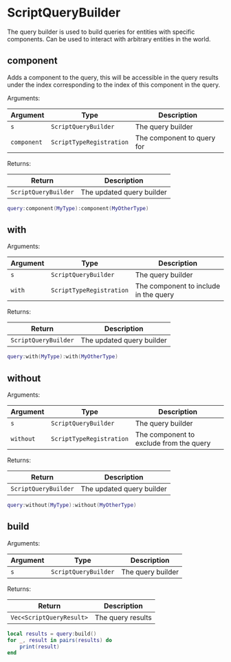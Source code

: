 # ScriptQueryBuilder

The query builder is used to build queries for entities with specific components. Can be used to interact with arbitrary entities in the world.

## component

Adds a component to the query, this will be accessible in the query results under the index corresponding to the index of this component in the query.

Arguments:

| Argument | Type | Description |
| --- | --- | --- |
| `s` | `ScriptQueryBuilder` | The query builder |
| `component` | `ScriptTypeRegistration` | The component to query for |

Returns:

| Return | Description |
| ---  | --- |
| `ScriptQueryBuilder` | The updated query builder |

```lua
query:component(MyType):component(MyOtherType)
```

## with

Arguments:

| Argument | Type | Description |
| --- | --- | --- |
| `s` | `ScriptQueryBuilder` | The query builder |
| `with` | `ScriptTypeRegistration` | The component to include in the query |

Returns:

| Return | Description |
| ---  | --- |
| `ScriptQueryBuilder` | The updated query builder |

```lua
query:with(MyType):with(MyOtherType)
```

## without

Arguments:

| Argument | Type | Description |
| --- | --- | --- |
| `s` | `ScriptQueryBuilder` | The query builder |
| `without` | `ScriptTypeRegistration` | The component to exclude from the query |

Returns:

| Return | Description |
| ---  | --- |
| `ScriptQueryBuilder` | The updated query builder |

```lua
query:without(MyType):without(MyOtherType)
```

## build

Arguments:

| Argument | Type | Description |
| --- | --- | --- |
| `s` | `ScriptQueryBuilder` | The query builder |

Returns:

| Return | Description |
| ---  | --- |
| `Vec<ScriptQueryResult>` | The query results |

```lua
local results = query:build()
for _, result in pairs(results) do
    print(result)
end
```
